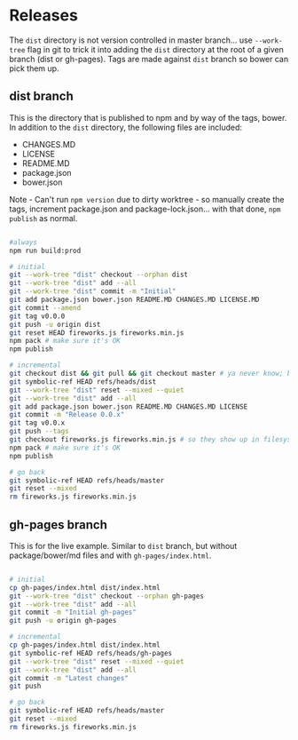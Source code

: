 
# Releases

The `dist` directory is not version controlled in master branch... use `--work-tree` flag in git to trick it into adding the `dist` directory at the root of a given branch (dist or gh-pages). Tags are made against `dist` branch so bower can pick them up.

## dist branch

This is the directory that is published to npm and by way of the tags, bower. In addition to the `dist` directory, the following files are included:

* CHANGES.MD
* LICENSE
* README.MD
* package.json
* bower.json

Note - Can't run `npm version` due to dirty worktree - so manually create the tags, increment package.json and package-lock.json... with that done, `npm publish` as normal.

```sh

#always
npm run build:prod

# initial
git --work-tree "dist" checkout --orphan dist
git --work-tree "dist" add --all
git --work-tree "dist" commit -m "Initial"
git add package.json bower.json README.MD CHANGES.MD LICENSE.MD
git commit --amend
git tag v0.0.0
git push -u origin dist
git reset HEAD fireworks.js fireworks.min.js
npm pack # make sure it's OK
npm publish

# incremental
git checkout dist && git pull && git checkout master # ya never know; better this than divergent branches!
git symbolic-ref HEAD refs/heads/dist
git --work-tree "dist" reset --mixed --quiet
git --work-tree "dist" add --all
git add package.json bower.json README.MD CHANGES.MD LICENSE
git commit -m "Release 0.0.x"
git tag v0.0.x
git push --tags
git checkout fireworks.js fireworks.min.js # so they show up in filesystem
npm pack # make sure it's OK
npm publish

# go back
git symbolic-ref HEAD refs/heads/master
git reset --mixed
rm fireworks.js fireworks.min.js

```

## gh-pages branch

This is for the live example.  Similar to `dist` branch, but without package/bower/md files and with `gh-pages/index.html`.

```sh

# initial
cp gh-pages/index.html dist/index.html
git --work-tree "dist" checkout --orphan gh-pages
git --work-tree "dist" add --all
git commit -m "Initial gh-pages"
git push -u origin gh-pages

# incremental
cp gh-pages/index.html dist/index.html
git symbolic-ref HEAD refs/heads/gh-pages
git --work-tree "dist" reset --mixed --quiet
git --work-tree "dist" add --all
git commit -m "Latest changes"
git push

# go back
git symbolic-ref HEAD refs/heads/master
git reset --mixed
rm fireworks.js fireworks.min.js
```
